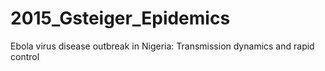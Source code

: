 # 2015_Gsteiger_Epidemics
Ebola virus disease outbreak in Nigeria: Transmission dynamics and rapid control
